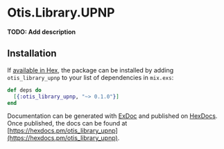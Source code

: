 # Otis.Library.UPNP

**TODO: Add description**

## Installation

If [available in Hex](https://hex.pm/docs/publish), the package can be installed
by adding `otis_library_upnp` to your list of dependencies in `mix.exs`:

```elixir
def deps do
  [{:otis_library_upnp, "~> 0.1.0"}]
end
```

Documentation can be generated with [ExDoc](https://github.com/elixir-lang/ex_doc)
and published on [HexDocs](https://hexdocs.pm). Once published, the docs can
be found at [https://hexdocs.pm/otis_library_upnp](https://hexdocs.pm/otis_library_upnp).

